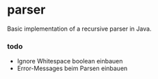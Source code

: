 # parser
Basic implementation of a recursive parser in Java.

### todo
- Ignore Whitespace boolean einbauen
- Error-Messages beim Parsen einbauen